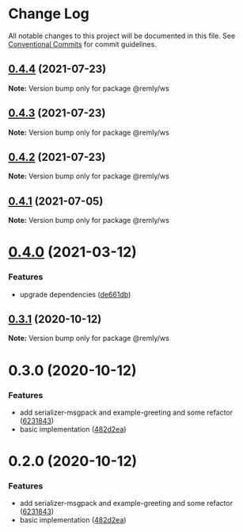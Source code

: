 # Change Log

All notable changes to this project will be documented in this file.
See [Conventional Commits](https://conventionalcommits.org) for commit guidelines.

## [0.4.4](https://github.com/tikrbits/remly/compare/@remly/ws@0.4.3...@remly/ws@0.4.4) (2021-07-23)

**Note:** Version bump only for package @remly/ws





## [0.4.3](https://github.com/tikrbits/remly/compare/@remly/ws@0.4.2...@remly/ws@0.4.3) (2021-07-23)

**Note:** Version bump only for package @remly/ws





## [0.4.2](https://github.com/tikrbits/remly/compare/@remly/ws@0.4.1...@remly/ws@0.4.2) (2021-07-23)

**Note:** Version bump only for package @remly/ws





## [0.4.1](https://github.com/tikrbits/remly/compare/@remly/ws@0.4.0...@remly/ws@0.4.1) (2021-07-05)

**Note:** Version bump only for package @remly/ws





# [0.4.0](https://github.com/tikrbits/remly/compare/@remly/ws@0.3.1...@remly/ws@0.4.0) (2021-03-12)


### Features

* upgrade dependencies ([de661db](https://github.com/tikrbits/remly/commit/de661dba31d91f1de566974e2b9c1f246b4ff682))





## [0.3.1](https://github.com/taoyuan/remly/compare/@remly/ws@0.3.0...@remly/ws@0.3.1) (2020-10-12)

**Note:** Version bump only for package @remly/ws





# 0.3.0 (2020-10-12)


### Features

* add serializer-msgpack and example-greeting and some refactor ([6231843](https://github.com/taoyuan/remly/commit/6231843191b7b302cf59b3c3f5fe2047aeb903b9))
* basic implementation ([482d2ea](https://github.com/taoyuan/remly/commit/482d2ea89b1c54756f70f6cbcac3fd6a8d79993e))





# 0.2.0 (2020-10-12)


### Features

* add serializer-msgpack and example-greeting and some refactor ([6231843](https://github.com/taoyuan/remly/commit/6231843191b7b302cf59b3c3f5fe2047aeb903b9))
* basic implementation ([482d2ea](https://github.com/taoyuan/remly/commit/482d2ea89b1c54756f70f6cbcac3fd6a8d79993e))
